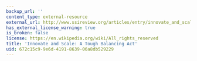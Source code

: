 ```yaml
---
backup_url: ''
content_type: external-resource
external_url: http://www.ssireview.org/articles/entry/innovate_and_scale_a_tough_balancing_act
has_external_license_warning: true
is_broken: false
license: https://en.wikipedia.org/wiki/All_rights_reserved
title: 'Innovate and Scale: A Tough Balancing Act'
uid: 672c15c9-9e6d-4191-8639-06a8db529229
---
```

